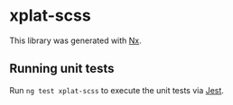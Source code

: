 # xplat-scss

This library was generated with [Nx](https://nx.dev).

## Running unit tests

Run `ng test xplat-scss` to execute the unit tests via [Jest](https://jestjs.io).
